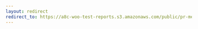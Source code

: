 ```yaml
---
layout: redirect
redirect_to: https://a8c-woo-test-reports.s3.amazonaws.com/public/pr-merge/41822/e2e/index.html
---
```


